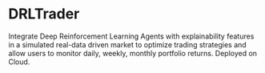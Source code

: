 # DRLTrader
Integrate Deep Reinforcement Learning Agents with explainability features in a simulated real-data driven market to optimize trading strategies and allow users to monitor daily, weekly, monthly portfolio returns. Deployed on Cloud.
